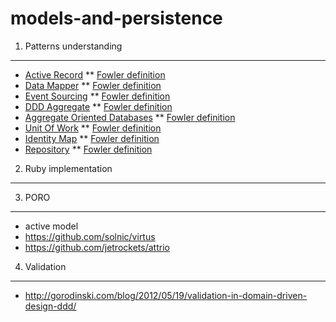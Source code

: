models-and-persistence
======================

1. Patterns understanding
--------------------------

* [Active  Record](https://github.com/hangouts-rb-ru/models-and-persistence/blob/master/active-record.md)
** [Fowler definition](http://www.martinfowler.com/eaaCatalog/activeRecord.html)
* [Data Mapper](https://github.com/hangouts-rb-ru/models-and-persistence/blob/master/data-mapper.md)
** [Fowler definition](http://www.martinfowler.com/eaaCatalog/dataMapper.html)
* [Event Sourcing](https://github.com/hangouts-rb-ru/models-and-persistence/blob/master/event-sourcing.md)
** [Fowler definition](http://martinfowler.com/eaaDev/EventSourcing.html)
* [DDD Aggregate](https://github.com/hangouts-rb-ru/models-and-persistence/blob/master/ddd-aggregate.md)
** [Fowler definition](http://martinfowler.com/bliki/DDD_Aggregate.html)
* [Aggregate Oriented Databases](https://github.com/hangouts-rb-ru/models-and-persistence/blob/master/aggregate-oriented.md)
** [Fowler definition](http://martinfowler.com/bliki/AggregateOrientedDatabase.html)
* [Unit Of Work](https://github.com/hangouts-rb-ru/models-and-persistence/blob/master/unit-of-work.md)
** [Fowler definition](http://martinfowler.com/eaaCatalog/unitOfWork.html)
* [Identity Map](https://github.com/hangouts-rb-ru/models-and-persistence/blob/master/identity-map.md)
** [Fowler definition](http://martinfowler.com/eaaCatalog/identityMap.html)
* [Repository](https://github.com/hangouts-rb-ru/models-and-persistence/blob/master/repository.md)
** [Fowler definition](http://martinfowler.com/eaaCatalog/repository.html)

2. Ruby implementation
----------------------


3. PORO
-----------
* active model
* https://github.com/solnic/virtus
* https://github.com/jetrockets/attrio

4. Validation
--------------

* http://gorodinski.com/blog/2012/05/19/validation-in-domain-driven-design-ddd/


